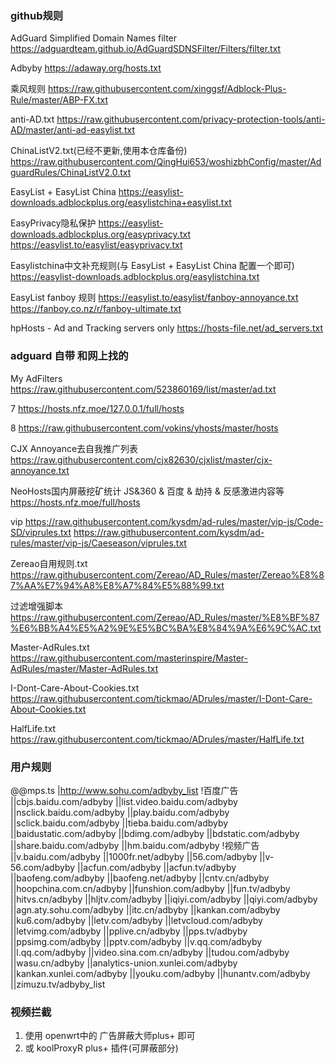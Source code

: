 
### github规则
AdGuard Simplified Domain Names filter
https://adguardteam.github.io/AdGuardSDNSFilter/Filters/filter.txt

Adbyby
https://adaway.org/hosts.txt

乘风规则
https://raw.githubusercontent.com/xinggsf/Adblock-Plus-Rule/master/ABP-FX.txt

anti-AD.txt
https://raw.githubusercontent.com/privacy-protection-tools/anti-AD/master/anti-ad-easylist.txt

ChinaListV2.txt(已经不更新,使用本仓库备份)
https://raw.githubusercontent.com/QingHui653/woshizbhConfig/master/AdguardRules/ChinaListV2.0.txt

EasyList + EasyList China
https://easylist-downloads.adblockplus.org/easylistchina+easylist.txt

EasyPrivacy隐私保护
https://easylist-downloads.adblockplus.org/easyprivacy.txt
https://easylist.to/easylist/easyprivacy.txt

Easylistchina中文补充规则(与 EasyList + EasyList China 配置一个即可)
https://easylist-downloads.adblockplus.org/easylistchina.txt

EasyList fanboy 规则
https://easylist.to/easylist/fanboy-annoyance.txt
https://fanboy.co.nz/r/fanboy-ultimate.txt

hpHosts - Ad and Tracking servers only
https://hosts-file.net/ad_servers.txt

### adguard 自带 和网上找的

My AdFilters
https://raw.githubusercontent.com/523860169/list/master/ad.txt

7
https://hosts.nfz.moe/127.0.0.1/full/hosts

8
https://raw.githubusercontent.com/vokins/yhosts/master/hosts


CJX Annoyance去自我推广列表
https://raw.githubusercontent.com/cjx82630/cjxlist/master/cjx-annoyance.txt

NeoHosts国内屏蔽挖矿统计 JS&360 & 百度 & 劫持 & 反感激进内容等
https://hosts.nfz.moe/full/hosts

vip
https://raw.githubusercontent.com/kysdm/ad-rules/master/vip-js/Code-SD/viprules.txt
https://raw.githubusercontent.com/kysdm/ad-rules/master/vip-js/Caeseason/viprules.txt

Zereao自用规则.txt
https://raw.githubusercontent.com/Zereao/AD_Rules/master/Zereao%E8%87%AA%E7%94%A8%E8%A7%84%E5%88%99.txt

过滤增强脚本
https://raw.githubusercontent.com/Zereao/AD_Rules/master/%E8%BF%87%E6%BB%A4%E5%A2%9E%E5%BC%BA%E8%84%9A%E6%9C%AC.txt

Master-AdRules.txt
https://raw.githubusercontent.com/masterinspire/Master-AdRules/master/Master-AdRules.txt

I-Dont-Care-About-Cookies.txt
https://raw.githubusercontent.com/tickmao/ADrules/master/I-Dont-Care-About-Cookies.txt

HalfLife.txt
https://raw.githubusercontent.com/tickmao/ADrules/master/HalfLife.txt

### 用户规则
@@mps.ts
|http://www.sohu.com/adbyby_list
!百度广告
||cbjs.baidu.com/adbyby
||list.video.baidu.com/adbyby
||nsclick.baidu.com/adbyby
||play.baidu.com/adbyby
||sclick.baidu.com/adbyby
||tieba.baidu.com/adbyby
||baidustatic.com/adbyby
||bdimg.com/adbyby
||bdstatic.com/adbyby
||share.baidu.com/adbyby
||hm.baidu.com/adbyby
!视频广告
||v.baidu.com/adbyby
||1000fr.net/adbyby
||56.com/adbyby
||v-56.com/adbyby
||acfun.com/adbyby
||acfun.tv/adbyby
||baofeng.com/adbyby
||baofeng.net/adbyby
||cntv.cn/adbyby
||hoopchina.com.cn/adbyby
||funshion.com/adbyby
||fun.tv/adbyby
||hitvs.cn/adbyby
||hljtv.com/adbyby
||iqiyi.com/adbyby
||qiyi.com/adbyby
||agn.aty.sohu.com/adbyby
||itc.cn/adbyby
||kankan.com/adbyby
||ku6.com/adbyby
||letv.com/adbyby
||letvcloud.com/adbyby
||letvimg.com/adbyby
||pplive.cn/adbyby
||pps.tv/adbyby
||ppsimg.com/adbyby
||pptv.com/adbyby
||v.qq.com/adbyby
||l.qq.com/adbyby
||video.sina.com.cn/adbyby
||tudou.com/adbyby
||wasu.cn/adbyby
||analytics-union.xunlei.com/adbyby
||kankan.xunlei.com/adbyby
||youku.com/adbyby
||hunantv.com/adbyby
||zimuzu.tv/adbyby_list

### 视频拦截
1. 使用 openwrt中的 广告屏蔽大师plus+ 即可
2. 或 koolProxyR plus+ 插件(可屏蔽部分)
